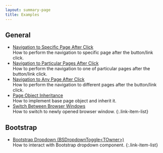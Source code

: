 ```yaml
---
layout: summary-page
title: Examples
---
```


## General

* [Navigation to Specific Page After Click](/examples/navigation-to-specific-page-after-click/)
  <br>How to perform the navigation to specific page after the button/link click.
* [Navigation to Particular Pages After Click](/examples/navigation-to-particular-pages-after-click/)
  <br>How to perform the navigation to one of particular pages after the button/link click.
* [Navigation to Any Page After Click](/examples/navigation-to-any-page-after-click/)
  <br>How to perform the navigation to different pages after the button/link click.
* [Page Object Inheritance](/examples/page-object-inheritance/)
  <br>How to implement base page object and inherit it.
* [Switch Between Browser Windows](/examples/switch-between-browser-windows/)
  <br>How to switch to newly opened browser window.
{:.link-item-list}

## Bootstrap

* [Bootstrap Dropdown (BSDropdownToggle&lt;TOwner&gt;)](/examples/bootstrap-dropdown/)
  <br>How to interact with Bootstrap dropdown component.
{:.link-item-list}